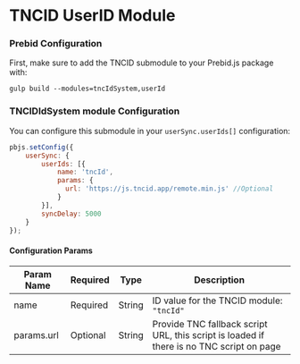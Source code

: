 # TNCID UserID Module

### Prebid Configuration

First, make sure to add the TNCID submodule to your Prebid.js package with: 

```
gulp build --modules=tncIdSystem,userId
```

### TNCIDIdSystem module Configuration

You can configure this submodule in your `userSync.userIds[]` configuration:

```javascript
pbjs.setConfig({
    userSync: {
        userIds: [{
            name: 'tncId',
            params: {
              url: 'https://js.tncid.app/remote.min.js' //Optional
            }
        }],
        syncDelay: 5000
    }
});
```
#### Configuration Params

| Param Name | Required | Type | Description |
| --- | --- | --- | --- |
| name | Required | String | ID value for the TNCID module: `"tncId"` |
| params.url | Optional | String | Provide TNC fallback script URL, this script is loaded if there is no TNC script on page |

